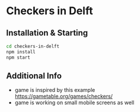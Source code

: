 # Checkers in Delft

## Installation & Starting
```zsh
cd checkers-in-delft
npm install
npm start
```

## Additional Info
- game is inspired by this example https://gametable.org/games/checkers/
- game is working on small mobile screens as well

